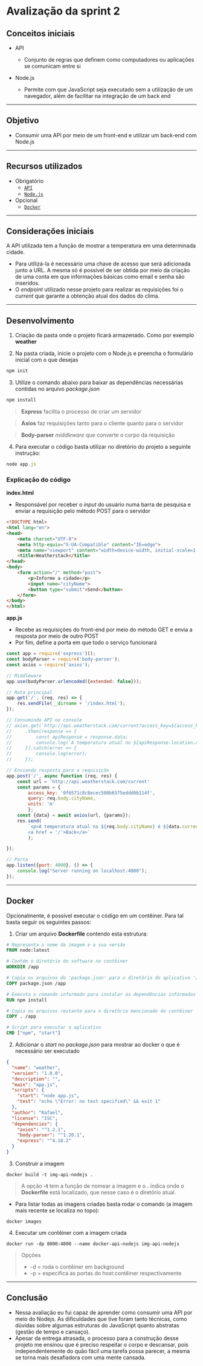 # Avalização da sprint 2

## Conceitos iniciais
* API
    * Conjunto de regras que definem como computadores ou aplicações se comunicam entre si

* Node.js
    * Permite com que JavaScript seja executado sem a utilização de um navegador, além de facilitar na integração de um back end

---

## Objetivo
* Consumir uma API por meio de um front-end e utilizar um back-end com Node.js

---

## Recursos utilizados
* Obrigatório
    * [`API`](https://weatherstack.com)
    * [`Node.js`](https://nodejs.org/en/)
* Opcional
    * [`Docker`](https://www.docker.com/)
---
## Considerações iniciais
A API utilizada tem a função de mostrar a temperatura em uma determinada cidade.
- Para utilizá-la é necessário uma chave de acesso que será adicionada junto a URL. A mesma só é possível de ser obtida por meio da criação de uma conta em que informações básicas como email e senha são inseridos.
- O *endpoint* utilizado nesse projeto para realizar as requisições foi o *current* que garante a obtenção atual dos dados do clima.
---
## Desenvolvimento
1. Criação da pasta onde o projeto ficará armazenado. Como por exemplo **weather**

2. Na pasta criada, inicie o projeto com o Node.js e preencha o formulário inicial com o que desejas
```js
npm init
```
3. Utilize o comando abaixo para baixar as dependências necessárias contidas no arquivo *package.json*
```js
npm install
```
> **Express** facilita o processo de criar um servidor

> **Axios** faz requisições tanto 
para o cliente quanto para o servidor

> **Body-parser** _middleware_ que converte o corpo da requisição

4. Para executar o código basta utilizar no diretório do projeto a seguinte instrução:
```js
node app.js
```
### Explicação do código
**index.html**
* Responsável por receber o *input* do usuário numa barra de pesquisa e enviar a requisição pelo método POST para o servidor
```html
<!DOCTYPE html>
<html lang="en">
<head>
    <meta charset="UTF-8">
    <meta http-equiv="X-UA-Compatible" content="IE=edge">
    <meta name="viewport" content="width=device-width, initial-scale=1.0">
    <title>Weatherstack</title>
</head>
<body>
    <form action="/" method="post">
        <p>Informe a cidade</p>
        <input name="cityName">
        <button type="submit">Send</button>
    </form>
</body>
</html>
```
**app.js**
* Recebe as requisições do front-end por meio do método GET e envia a resposta por meio de outro POST
* Por fim, define a porta em que todo o serviço funcionará
```js
const app = require('express')();
const bodyParser = require('body-parser');
const axios = require('axios');

// Middleware
app.use(bodyParser.urlencoded({extended: false}));

// Rota principal
app.get('/', (req, res) => {
    res.sendFile(__dirname + '/index.html');
});

// Consumindo API no console
// axios.get(`http://api.weatherstack.com/current?access_key=${access_key}&query=Dallas`)
//     .then(response => {
//         const apiResponse = response.data;
//         console.log(`A temperatura atual no ${apiResponse.location.name} é ${apiResponse.current.temperature}℃`);
//     }).catch(error => {
//         console.log(error);
//     });

// Enviando resposta para a requisição
app.post('/', async function (req, res) {
    const url = 'http://api.weatherstack.com/current'
    const params = {
        access_key: '0f6571c8c8ecec500b6575eddd0b114f',
        query: req.body.cityName,
        units: 'm'
        };
    const {data} = await axios(url, {params});
    res.send(
        `<p>A temperatura atual no ${req.body.cityName} é ${data.current.temperature} ℃</p>
        <a href = '/'>Back</a>`
        );

});

// Porta
app.listen({port: 4000}, () => {
    console.log("Server running on localhost:4000");
});
```
---
## Docker
Opcionalmente, é possível executar o código em um contêiner. Para tal basta seguir os seguintes passos:
1. Criar um arquivo **Dockerfile** contendo esta estrutura:
```Dockerfile
# Representa o nome da imagem e a sua versão
FROM node:latest

# Contém o diretório do software no contêiner
WORKDIR /app

# Copia os arquivos do 'package.json' para o diretório do aplicativo '/app'
COPY package.json /app

# Executa o comando informado para instalar as dependências informadas no package.json
RUN npm install

# Copia os arquivos restante para o diretório mencionado do contêiner
COPY . /app

# Script para executar o aplicativo
CMD ["npm", "start"]
```
2. Adicionar o *start* no *package.json* para mostrar ao docker o que é necessário ser executado
```json
{
  "name": "weather",
  "version": "1.0.0",
  "description": "",
  "main": "app.js",
  "scripts": {
    "start": "node app.js",
    "test": "echo \"Error: no test specified\" && exit 1"
  },
  "author": "Rafael",
  "license": "ISC",
  "dependencies": {
    "axios": "^1.2.1",
    "body-parser": "^1.20.1",
    "express": "^4.18.2"
  }
}
```
3. Construir a imagem
```
docker build -t img-api-nodejs .
```
> A opção **-t** tem a função de nomear a imagem e o **.** indica onde o **Dockerfile** está localizado, que nesse caso é o diretório atual.

- Para listar todas as imagens criadas basta rodar o comando (a imagem mais recente se localiza no topo):
```
docker images
```
4. Executar um contêiner com a imagem criada
```
docker run -dp 8000:4000 --name docker-api-nodejs img-api-nodejs
```
> Opções
> - -d = roda o contêiner em background
> - -p = especifica as portas do host:contêiner respectivamente
---

## Conclusão
* Nessa avaliação eu fui capaz de aprender como consumir uma API por meio do Nodejs. As dificuldades que tive foram tanto técnicas, como dúvidas sobre algumas estruturas do JavaScript quanto abstratas (gestão de tempo e cansaço).
* Apesar da entrega atrasada, o processo para a construção desse projeto me ensinou que é preciso respeitar o corpo e descansar, pois independentemente do quão fácil uma tarefa possa parecer, a mesma se torna mais desafiadora com uma mente cansada.
